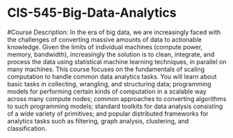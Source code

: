 # CIS-545-Big-Data-Analytics

#Course Description:
In the era of big data, we are increasingly faced with the challenges of converting massive amounts of data to actionable knowledge. Given the limits of individual machines (compute power, memory, bandwidth), increasingly the solution is to clean, integrate, and process the data using statistical machine learning techniques, in parallel on many machines. This course focuses on the fundamentals of scaling computation to handle common data analytics tasks. You will learn about basic tasks in collecting, wrangling, and structuring data; programming models for performing certain kinds of computation in a scalable way across many compute nodes; common approaches to converting algorithms to such programming models; standard toolkits for data analysis consisting of a wide variety of primitives; and popular distributed frameworks for analytics tasks such as filtering, graph analysis, clustering, and classification.

